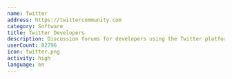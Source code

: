```yaml
---
name: Twitter
address: https://twittercommunity.com
category: Software
title: Twitter Developers
description: Discussion forums for developers using the Twitter platform and APIs
userCount: 82796
icon: twitter.png
activity: high
language: en
---
```

